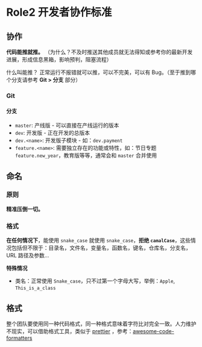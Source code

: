 # Role2 开发者协作标准

## 协作

**代码能推就推。** （为什么？不及时推送其他成员就无法得知或参考你的最新开发进展，形成信息黑箱，影响预判，阻塞流程）

什么叫能推？ 正常运行不报错就可以推，可以不完美，可以有 Bug。（至于推到哪个分支请参考 **Git > 分支** 部分）

### Git

#### 分支

- `master`: 产线版 - 可以直接在产线运行的版本
- `dev`: 开发版 - 正在开发的总版本
- `dev.<name>`: 开发版子模块 - 如：`dev.payment`
- `feature.<name>`: 需要独立存在的功能或特性，如：节日专题 `feature.new_year`，教育版等等，通常会和 `master` 合并使用

## 命名

### 原则

**精准压倒一切。**

### 格式

**在任何情况下**，能使用 `snake_case` 就使用 `snake_case`，**拒绝 `camalCase`**，这些情况包括但不限于：目录名，文件名，变量名，函数名，键名，仓库名，分支名，URL 路径及参数...

**特殊情况**

- 类名：正常使用 `Snake_case`，只不过第一个字母大写，举例：`Apple`, `This_is_a_class`

## 格式

整个团队要使用同一种代码格式，同一种格式意味着字符比对完全一致。人力维护不现实，可以借助格式工具，类似于 [prettier](https://github.com/prettier/prettier)
，参考：[awesome-code-formatters](https://github.com/rishirdua/awesome-code-formatters)
